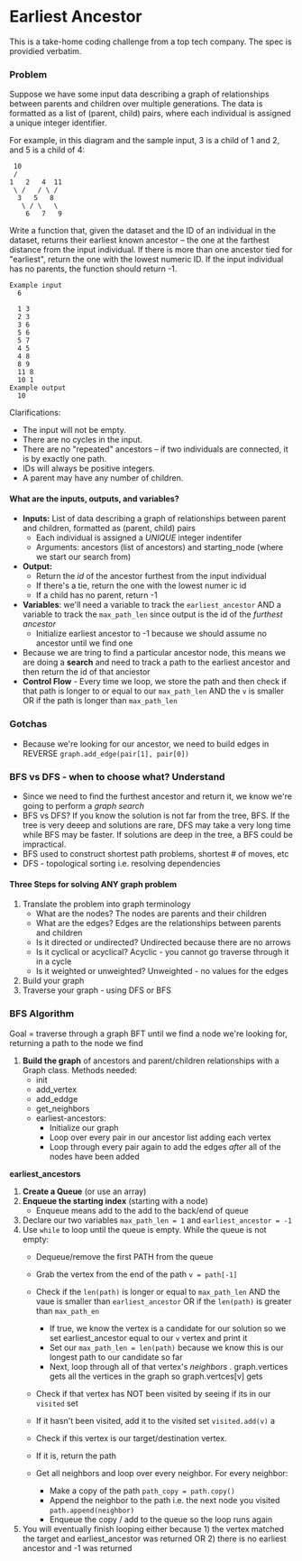 # Earliest Ancestor

This is a take-home coding challenge from a top tech company. The spec is providied verbatim.


### Problem

Suppose we have some input data describing a graph of relationships between parents and children over multiple generations. The data is formatted as a list of (parent, child) pairs, where each individual is assigned a unique integer identifier.

For example, in this diagram and the sample input, 3 is a child of 1 and 2, and 5 is a child of 4:

```
 10
 /
1   2   4  11
 \ /   / \ /
  3   5   8
   \ / \   \
    6   7   9
```

Write a function that, given the dataset and the ID of an individual in the dataset, returns their earliest known ancestor – the one at the farthest distance from the input individual. If there is more than one ancestor tied for "earliest", return the one with the lowest numeric ID. If the input individual has no parents, the function should return -1.

```
Example input
  6

  1 3
  2 3
  3 6
  5 6
  5 7
  4 5
  4 8
  8 9
  11 8
  10 1
Example output
  10
```

Clarifications:
* The input will not be empty.
* There are no cycles in the input.
* There are no "repeated" ancestors – if two individuals are connected, it is by exactly one path.
* IDs will always be positive integers.
* A parent may have any number of children.

#### What are the inputs, outputs, and variables?
- **Inputs:** List of data describing a graph of relationships between parent and children, formatted as (parent, child) pairs
    - Each individual is assigned a *UNIQUE* integer indentifer
    - Arguments: ancestors (list of ancestors) and starting_node (where we start our search from)
- **Output:** 
    - Return the *id* of the ancestor furthest from the input individual 
    - If there's a tie, return the one with the lowest numer ic id
    - If a child has no parent, return -1
- **Variables**: we'll need a variable to track the `earliest_ancestor` AND a variable to track the `max_path_len` since output is the id of the _furthest ancestor_
    - Initialize earliest ancestor to -1 because we should assume no ancestor until we find one
- Because we are tring to find a particular ancestor node, this means we are doing a **search** and need to track a path to the earliest ancestor and then return the id of that anciestor
- **Control Flow** - Every time we loop, we store the path and then check if that path is longer to or equal to our `max_path_len` AND the `v` is smaller OR if the path is longer than `max_path_len`

### Gotchas
- Because we're looking for our ancestor, we need to build edges in REVERSE `graph.add_edge(pair[1], pair[0])`

### BFS vs DFS - when to choose what? Understand
- Since we need to find the furthest ancestor and return it, we know we're going to perform a _graph search_
- BFS vs DFS? If you know the solution is not far from the tree, BFS. If the tree is very deeep and solutions are rare, DFS may take a very long time while BFS may be faster. If solutions are deep in the tree, a BFS could be impractical. 
- BFS used to construct shortest path problems, shortest # of moves, etc
- DFS - topological sorting i.e. resolving dependencies

#### Three Steps for solving ANY graph problem
1. Translate the problem into graph terminology
    - What are the nodes? The nodes are parents and their children 
    - What are the edges? Edges are the relationships between parents and children
    - Is it directed or undirected? Undirected because there are no arrows
    - Is it cyclical or acyclical? Acyclic - you cannot go traverse through it in a cycle
    - Is it weighted or unweighted? Unweighted - no values for the edges
2. Build your graph 
3. Traverse your graph - using DFS or BFS


### BFS Algorithm 
Goal = traverse through a graph BFT until we find a node we're looking for, returning a path to the node we find

1. **Build the graph** of ancestors and parent/children relationships with a Graph class. Methods needed:
    - init
    - add_vertex
    - add_eddge
    - get_neighbors
    - earliest-ancestors: 
        - Initialize our graph
        - Loop over every pair in our ancestor list adding each vertex
        - Loop through every pair again to add the edges *after* all of the nodes have been added 

**earliest_ancestors**
1. **Create a Queue** (or use an array)
2. **Enqueue the starting index** (starting with a node)  
    - Enqueue means add to the add to the back/end of queue
3.  Declare our two variables `max_path_len = 1` and `earliest_ancestor = -1` 
4. Use `while` to loop until the queue is empty. While the queue is not empty:
    - Dequeue/remove the first PATH from the queue
    - Grab the vertex from the end of the path `v = path[-1]`
    - Check if the `len(path)` is longer or equal to `max_path_len` AND the vaue is smaller than `earliest_ancestor` OR if the `len(path)` is greater than `max_path_en`
        - If true, we know the vertex is a candidate for our solution so we set earliest_ancestor equal to our `v` vertex and print it 
        - Set our `max_path_len = len(path)` because we know this is our longest path to our candidate so far
        - Next, loop through all of that vertex's _neighbors_ . graph.vertices gets all the vertices in the graph so graph.vertces[v] gets 



    - Check if that vertex has NOT been visited by seeing if its in our `visited` set
    - If it hasn't been visited, add it to the visited set `visited.add(v)` a
    - Check if this vertex is our target/destination vertex. 
    - If it is, return the path
    - Get all neighbors and loop over every neighbor. For every neighbor:
        - Make a copy of the path `path_copy = path.copy()`
        - Append the neighbor to the path i.e. the next node you visited `path.append(neighbor)`
        - Enqueue the copy / add to the queue so the loop runs again 
4. You will eventually finish looping either because 1) the vertex matched the target and earliest_ancestor was returned OR 2) there is no earliest ancestor and -1 was returned 